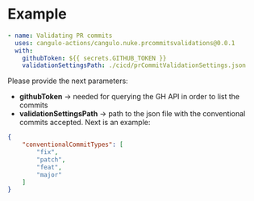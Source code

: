 # Example 
```yml
- name: Validating PR commits
  uses: cangulo-actions/cangulo.nuke.prcommitsvalidations@0.0.1
  with:
    githubToken: ${{ secrets.GITHUB_TOKEN }}
    validationSettingsPath: ./cicd/prCommitValidationSettings.json
```

Please provide the next parameters:
* **githubToken** -> needed for querying the GH API in order to list the commits
* **validationSettingsPath** -> path to the json file with the conventional commits accepted. Next is an example:

```json
{
    "conventionalCommitTypes": [
        "fix",
        "patch",
        "feat",
        "major"
    ]
}
```